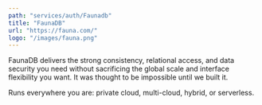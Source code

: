 ```yaml
---
path: "services/auth/Faunadb"
title: "FaunaDB"
url: "https://fauna.com/"
logo: "/images/fauna.png"
---
```


FaunaDB delivers the strong consistency, relational access, and data security you need without sacrificing the global scale and interface flexibility you want. It was thought to be impossible until we built it.

Runs everywhere you are: private cloud, multi-cloud, hybrid, or serverless. 